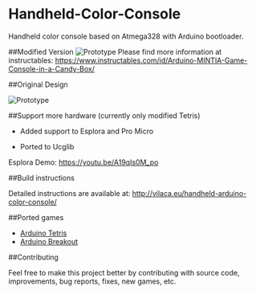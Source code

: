 # Handheld-Color-Console

Handheld color console based on Atmega328 with Arduino bootloader.

##Modified Version
![Prototype](https://cdn.instructables.com/FI7/UIJS/IMF3WP8X/FI7UIJSIMF3WP8X.RECTANGLE1.jpg)
Please find more information at instructables:
https://www.instructables.com/id/Arduino-MINTIA-Game-Console-in-a-Candy-Box/

##Original Design

![Prototype](http://vilaca.eu/handheld-arduino-color-console/arduino_color_tetris.png)

##Support more hardware (currently only modified Tetris)

- Added support to Esplora and Pro Micro

- Ported to Ucglib

Esplora Demo: https://youtu.be/A19qIs0M_po

##Build instructions

Detailed instructions are available at: http://vilaca.eu/handheld-arduino-color-console/


##Ported games

- [Arduino Tetris](ArduinoTetris/)
- [Arduino Breakout](ArduinoBreakout/)


##Contributing

Feel free to make this project better by contributing with source code, improvements, bug reports, fixes, new games, etc.

